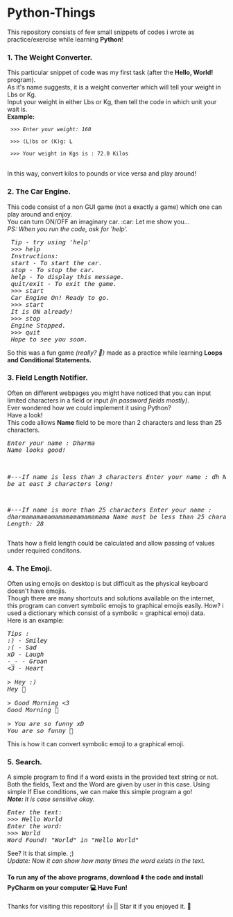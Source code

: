 # Python-Things
This repository consists of few small snippets of codes i wrote as practice/exercise while learning **Python**!

<h3>1. The Weight Converter.</h3>
This particular snippet of code was my first task (after the <b>Hello, World!</b> program). <br>As it's name suggests, it is a weight converter which will tell your weight in Lbs or Kg. <br>
Input your weight in either Lbs or Kg, then tell the code in which unit your wait is. <br>
<b>Example:</b> <br>
<pre>
<code><i> >>> Enter your weight: 160</i> <br>
 >>> (L)bs or (K)g: L <br>
 >>> Your weight in Kgs is : 72.0 Kilos<br></code>
</pre>
In this way, convert kilos to pounds or vice versa and play around!

<h3>2. The Car Engine.</h3>
This code consist of a non GUI game (not a exactly a game) which one can play around and enjoy.<br>
You can turn ON/OFF an imaginary car. :car: 
Let me show you...<br>
<i>PS: When you run the code, ask for 'help'.</i>
<pre>
<i> Tip - try using 'help'
 >>> help
 Instructions:
 start - To start the car.
 stop - To stop the car.
 help - To display this message.
 quit/exit - To exit the game.
 >>> start
 Car Engine On! Ready to go.
 >>> start
 It is ON already!
 >>> stop
 Engine Stopped.
 >>> quit
 Hope to see you soon.</i>
</pre>
So this was a fun game <i>(really? 🤪)</i> made as a practice while learning <b>Loops and Conditional Statements.</b>

<h3>3. Field Length Notifier.</h3>
Often on different webpages you might have noticed that you can input limited characters in a field or input <i>(in password fields mostly)</i>.<br>
Ever wondered how we could implement it using Python? <br>
Have a look!<br>
This code allows <b>Name</b> field to be more than 2 characters and less than 25 characters.<br>
<pre>
<i>Enter your name : Dharma
Name looks good! <br>

#---If name is less than 3 characters
Enter your name : dh
Name must be at east 3 characters long!


#---If name is more than 25 characters
Enter your name : dharmamamamamamamamamamamama
Name must be less than 25 characters!
Name Length: 28
</i></pre>
Thats how a field length could be calculated and allow passing of values under required conditons.

<h3>4. The Emoji.</h3>
Often using emojis on desktop is but difficult as the physical keyboard doesn't have emojis.<br> Though there are many shortcuts and solutions available on the internet, this program can convert symbolic emojis to graphical emojis easily. How? i used a dictionary which consist of a symbolic = graphical emoji data. <br>
Here is an example:
<pre><i>Tips : 
:) - Smiley
:( - Sad
xD - Laugh
-_- - Groan
<3 - Heart <br>
> Hey :)
Hey 🙂 <br>
> Good Morning <3
Good Morning 💓 <br>
> You are so funny xD
You are so funny 🤣</i></pre>
This is how it can convert symbolic emoji to a graphical emoji. <br>

<h3>5. Search.</h3>
A simple program to find if a word exists in the provided text string or not. Both the fields, Text and the Word are given by user in this case. Using simple If Else conditions, we can make this simple program a go!<br>
<i><b>Note: </b>It is case sensitive okay.</i>
<pre><i>Enter the text:
>>> Hello World
Enter the word:
>>> World
Word Found! "World" in "Hello World"
</i></pre>
See? It is that simple. ;) <br>
<i>Update: Now it can show how many times the word exists in the text.</i><br>
<h4> To run any of the above programs, download ⬇️ the code and install PyCharm on your computer 💻  Have Fun!</h4>
Thanks for visiting this repository! 👍 ||  Star it if you enjoyed it. 🌟 <br>
